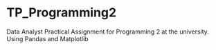 # TP_Programming2
Data Analyst Practical Assignment for Programming 2 at the university. Using Pandas and Matplotlib
